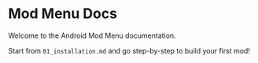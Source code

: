 # Mod Menu Docs

Welcome to the Android Mod Menu documentation.

Start from `01_installation.md` and go step-by-step to build your first mod!
